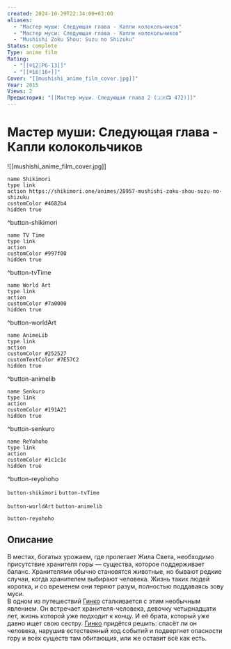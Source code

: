 ```yaml
---
created: 2024-10-29T22:34:00+03:00
aliases:
  - "Мастер муши: Следующая глава - Капли колокольчиков"
  - "Мастер муси: Следующая глава - Капли колокольчиков"
  - "Mushishi Zoku Shou: Suzu no Shizuku"
Status: complete
Type: anime film
Rating:
  - "[[®️12|PG-13]]"
  - "[[®️16|16+]]"
Cover: "[[mushishi_anime_film_cover.jpg]]"
Year: 2015
Views: 2
Предыстория: "[[Мастер муши. Следующая глава 2 (🇯🇵📺 472)]]"
---
```


# Мастер муши: Следующая глава - Капли колокольчиков

![[mushishi_anime_film_cover.jpg]]

```button
name Shikimori
type link
action https://shikimori.one/animes/28957-mushishi-zoku-shou-suzu-no-shizuku
customColor #4682b4
hidden true
```
^button-shikimori

```button
name TV Time
type link
action 
customColor #997f00
hidden true
```
^button-tvTime

```button
name World Art
type link
action 
customColor #7a0000
hidden true
```
^button-worldArt

```button
name AnimeLib
type link
action 
customColor #252527
customTextColor #7E57C2
hidden true
```
^button-animelib

```button
name Senkuro
type link
action 
customColor #191A21
hidden true
```
^button-senkuro

```button
name ReYohoho
type link
action 
customColor #1c1c1c
hidden true
```
^button-reyohoho



`button-shikimori` `button-tvTime`

`button-worldArt` `button-animelib`

`button-reyohoho`

## Описание

В местах, богатых урожаем, где пролегает Жила Света, необходимо присутствие хранителя горы — существа, которое поддерживает баланс. Хранителями обычно становятся животные, но бывают редкие случаи, когда хранителем выбирают человека. Жизнь таких людей коротка, и со временем они теряют разум, полностью поддаваясь зову муси.  
В одном из путешествий [Гинко](https://shikimori.one/characters/425-ginko) сталкивается с этим необычным явлением. Он встречает хранителя-человека, девочку четырнадцати лет, жизнь которой уже подходит к концу. И её брата, который уже давно ищет свою сестру. [Гинко](https://shikimori.one/characters/425-ginko) придётся решить: спасёт ли он человека, нарушив естественный ход событий и подвергнет опасности гору и всех существ там обитающих, или же оставит всё как есть.
